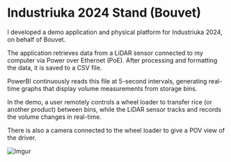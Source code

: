# Industriuka 2024 Stand (Bouvet)

I developed a demo application and physical platform for Industriuka 2024, on behalf of Bouvet.

The application retrieves data from a LiDAR sensor connected to my computer via Power over Ethernet (PoE). After processing and formatting the data, it is saved to a CSV file.

PowerBI continuously reads this file at 5-second intervals, generating real-time graphs that display volume measurements from storage bins.

In the demo, a user remotely controls a wheel loader to transfer rice (or another product) between bins, while the LiDAR sensor tracks and records the volume changes in real-time.

There is also a camera connected to the wheel loader to give a POV view of the driver.

![Imgur](https://github.com/sivertheisholt/industriuka/blob/main/industriuka2024-Stand.png)
